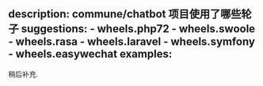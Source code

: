 description: commune/chatbot 项目使用了哪些轮子
suggestions:
    - wheels.php72
    - wheels.swoole
    - wheels.rasa
    - wheels.laravel
    - wheels.symfony
    - wheels.easywechat
examples:
---

稍后补充.